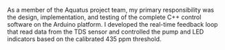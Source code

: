 As a member of the Aquatus project team, my primary responsibility was the design, implementation, and testing of the complete C++ control software on the Arduino platform. I developed the real-time feedback loop that read data from the TDS sensor and controlled the pump and LED indicators based on the calibrated 435 ppm threshold.
